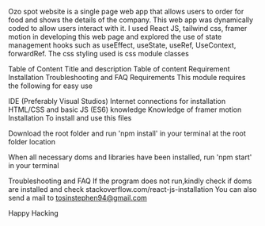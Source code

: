 Ozo spot website is a single page web app that allows users to order for food and shows the details of the company. This web app was dynamically coded to allow users interact with it. I used React JS, tailwind css, framer motion in developing this web page and explored the use of state management hooks such as useEffect, useState, useRef, UseContext, forwardRef. The css styling used is css module classes

Table of Content
Title and description
Table of content
Requirement
Installation
Troubleshooting and FAQ
Requirements
This module requires the following for easy use

IDE (Preferably Visual Studios)
Internet connections for installation
HTML/CSS and basic JS (ES6) knowledge
Knowledge of framer motion
Installation
To install and use this files

Download the root folder and run 'npm install' in your terminal at the root folder location

When all necessary doms and libraries have been installed, run 'npm start' in your terminal

Troubleshooting and FAQ
If the program does not run,kindly check if doms are installed and check stackoverflow.com/react-js-installation You can also send a mail to tosinstephen94@gmail.com

Happy Hacking

